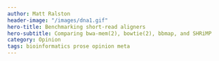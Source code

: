 ```yaml
---
author: Matt Ralston
header-image: "/images/dna1.gif"
hero-title: Benchmarking short-read aligners
hero-subtitle: Comparing bwa-mem(2), bowtie(2), bbmap, and SHRiMP
category: Opinion
tags: bioinformatics prose opinion meta
---
```

